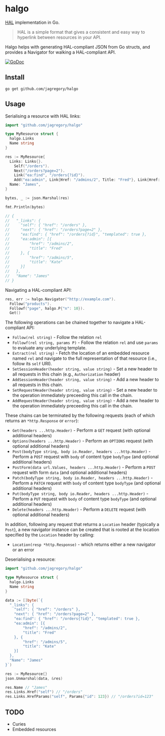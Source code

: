 # halgo

[HAL](http://stateless.co/hal_specification.html) implementation in Go.

> HAL is a simple format that gives a consistent and easy way to hyperlink between resources in your API.

Halgo helps with generating HAL-compliant JSON from Go structs, and
provides a Navigator for walking a HAL-compliant API.

[![GoDoc](https://godoc.org/github.com/jagregory/halgo?status.png)](https://godoc.org/github.com/jagregory/halgo)

## Install

    go get github.com/jagregory/halgo

## Usage

Serialising a resource with HAL links:

```go
import "github.com/jagregory/halgo"

type MyResource struct {
  halgo.Links
  Name string
}

res := MyResource{
  Links: Links{}.
    Self("/orders").
    Next("/orders?page=2").
    Link("ea:find", "/orders{?id}").
    Add("ea:admin", Link{Href: "/admins/2", Title: "Fred"}, Link{Href: "/admins/5", Title: "Kate"}),
  Name: "James",
}

bytes, _ := json.Marshal(res)

fmt.Println(bytes)

// {
//   "_links": {
//     "self": { "href": "/orders" },
//     "next": { "href": "/orders?page=2" },
//     "ea:find": { "href": "/orders{?id}", "templated": true },
//     "ea:admin": [{
//         "href": "/admins/2",
//         "title": "Fred"
//     }, {
//         "href": "/admins/5",
//         "title": "Kate"
//     }]
//   },
//   "Name": "James"
// }
```

Navigating a HAL-compliant API:

```go
res, err := halgo.Navigator("http://example.com").
  Follow("products").
  Followf("page", halgo.P{"n": 10}).
  Get()
```

The following operations can be chained together to navigate a HAL-compliant API:

   * `Follow(rel string)` - Follow the relation `rel`
   * `Followf(rel string, params P)` - Follow the relation `rel` and
     use `params` to evaluate any underlying template.
   * `Extract(rel string)` - Fetch the location of an embedded
     resource named `rel` and navigate to the full representation of
     that resource (i.e., follow its `self` URI).
   * `SetSessionHeader(header string, value string)` - Set a new
     header to all requests in this chain (e.g., `Authorization` header)
   * `AddSessionHeader(header string, value string)` - Add a new
     header to all requests in this chain.
   * `SetRequestHeader(header string, value string)` - Set a new
     header to the operation immediately preceeding this call in the chain.
   * `AddRequestHeader(header string, value string)` - Add a new
     header to the operation immediately preceeding this call in the chain.

These chains can be terminated by the following requests (each of
which returns an `*http.Response` or `error`):

   * `Get(headers ...http.Header)` - Perform a `GET` request (with optional additional headers)
   * `Options(headers ...http.Header)` - Perform an `OPTIONS` request
     (with optional additional headers)
   * `Post(bodyType string, body io.Reader, headers ...http.Header)` - Perform a
     `POST` request with `body` of
	 content type `bodyType` (and optional additional headers)
   * `PostForm(data url.Values, headers ...http.Header)` - Perform a
     `POST` request with form `data` (and optional additional
     headers)
   * `Patch(bodyType string, body io.Reader, headers
	 ...http.Header)` - Perform a `PATCH` request with `body` of
	 content type `bodyType` (and optional additional headers)
   * `Put(bodyType string, body io.Reader, headers
	 ...http.Header)` - Perform a `PUT` request with `body` of
	 content type `bodyType` (and optional additional headers)
   * `Delete(headers ...http.Header)` - Perform a `DELETE` request
     (with optional additional headers)

In addition, following any request that returns a `Location` header
(typically a `Post`), a new navigator instance can be created that is
rooted at the location specified by the `Location` header by calling:

   * `Location(resp *http.Response)` - which returns either a new
	 navigator or an error

Deserialising a resource: 

```go
import "github.com/jagregory/halgo"

type MyResource struct {
  halgo.Links
  Name string
}

data := []byte(`{
  "_links": {
    "self": { "href": "/orders" },
    "next": { "href": "/orders?page=2" },
    "ea:find": { "href": "/orders{?id}", "templated": true },
    "ea:admin": [{
        "href": "/admins/2",
        "title": "Fred"
    }, {
        "href": "/admins/5",
        "title": "Kate"
    }]
  },
  "Name": "James"
}`)

res := MyResource{}
json.Unmarshal(data, &res)

res.Name // "James"
res.Links.Href("self") // "/orders"
res.Links.HrefParams("self", Params{"id": 123}) // "/orders?id=123"
```

## TODO

* Curies
* Embedded resources
